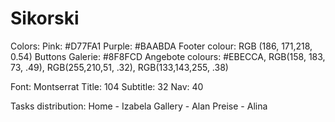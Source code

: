 # Sikorski


Colors:
Pink: #D77FA1
Purple: #BAABDA
Footer colour: RGB (186, 171,218, 0.54)
Buttons Galerie: #8F8FCD
Angebote colours: #EBECCA, RGB(158, 183, 73, .49), RGB(255,210,51, .32), RGB(133,143,255, .38)


Font: Montserrat
Title: 104
Subtitle: 32
Nav: 40 

Tasks distribution: 
Home - Izabela
Gallery - Alan
Preise - Alina
